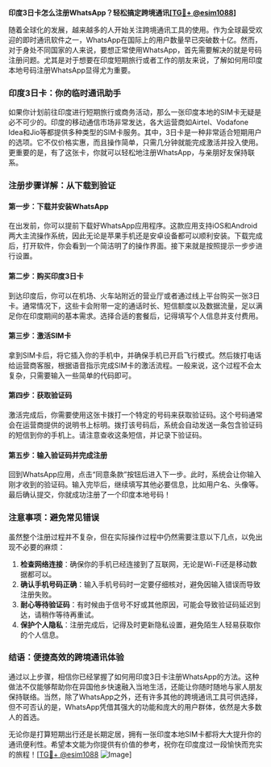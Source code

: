 **印度3日卡怎么注册WhatsApp？轻松搞定跨境通讯[[TG💪+ @esim1088](https://t.me/s/esim1088)]**

随着全球化的发展，越来越多的人开始关注跨境通讯工具的使用。作为全球最受欢迎的即时通讯软件之一，WhatsApp在国际上的用户数量早已突破数十亿。然而，对于身处不同国家的人来说，要想正常使用WhatsApp，首先需要解决的就是号码注册问题。尤其是对于想要在印度短期旅行或者工作的朋友来说，了解如何用印度本地号码注册WhatsApp显得尤为重要。

### 印度3日卡：你的临时通讯助手

如果你计划前往印度进行短期旅行或商务活动，那么一张印度本地的SIM卡无疑是必不可少的。印度的移动通信市场非常发达，各大运营商如Airtel、Vodafone Idea和Jio等都提供多种类型的SIM卡服务。其中，3日卡是一种非常适合短期用户的选项。它不仅价格实惠，而且操作简单，只需几分钟就能完成激活并投入使用。更重要的是，有了这张卡，你就可以轻松地注册WhatsApp，与亲朋好友保持联系。

### 注册步骤详解：从下载到验证

#### 第一步：下载并安装WhatsApp
在出发前，你可以提前下载好WhatsApp应用程序。这款应用支持iOS和Android两大主流操作系统，因此无论是苹果手机还是安卓设备都可以顺利安装。下载完成后，打开软件，你会看到一个简洁明了的操作界面。接下来就是按照提示一步步进行设置。

#### 第二步：购买印度3日卡
到达印度后，你可以在机场、火车站附近的营业厅或者通过线上平台购买一张3日卡。通常情况下，这些卡会附带一定的通话时长、短信额度以及数据流量，足以满足你在印度期间的基本需求。选择合适的套餐后，记得填写个人信息并支付费用。

#### 第三步：激活SIM卡
拿到SIM卡后，将它插入你的手机中，并确保手机已开启飞行模式。然后拨打电话给运营商客服，根据语音指示完成SIM卡的激活流程。一般来说，这个过程不会太复杂，只需要输入一些简单的代码即可。

#### 第四步：获取验证码
激活完成后，你需要使用这张卡拨打一个特定的号码来获取验证码。这个号码通常会在运营商提供的说明书上标明。拨打该号码后，系统会自动发送一条包含验证码的短信到你的手机上。请注意查收这条短信，并记录下验证码。

#### 第五步：输入验证码并完成注册
回到WhatsApp应用，点击“同意条款”按钮后进入下一步。此时，系统会让你输入刚才收到的验证码。输入完毕后，继续填写其他必要信息，比如用户名、头像等。最后确认提交，你就成功注册了一个印度本地号码！

### 注意事项：避免常见错误

虽然整个注册过程并不复杂，但在实际操作过程中仍然需要注意以下几点，以免出现不必要的麻烦：

1. **检查网络连接**：确保你的手机已经连接到了互联网，无论是Wi-Fi还是移动数据都可以。
2. **确认手机号码正确**：输入手机号码时一定要仔细核对，避免因输入错误而导致注册失败。
3. **耐心等待验证码**：有时候由于信号不好或其他原因，可能会导致验证码延迟到达，请稍作等待再重试。
4. **保护个人隐私**：注册完成后，记得及时更新隐私设置，避免陌生人轻易获取你的个人信息。

### 结语：便捷高效的跨境通讯体验

通过以上步骤，相信你已经掌握了如何用印度3日卡注册WhatsApp的方法。这种做法不仅能够帮助你在异国他乡快速融入当地生活，还能让你随时随地与家人朋友保持联络。当然，除了WhatsApp之外，还有许多其他的跨境通讯工具可供选择，但不可否认的是，WhatsApp凭借其强大的功能和庞大的用户群体，依然是大多数人的首选。

无论你是打算短期出行还是长期定居，拥有一张印度本地SIM卡都将大大提升你的通讯便利性。希望本文能为你提供有价值的参考，祝你在印度度过一段愉快而充实的旅程！[[TG💪+ @esim1088](https://t.me/s/esim1088) ![Image](https://i.postimg.cc/4NQfJmqS/Snipaste-2025-05-13-00-14-12.png)]